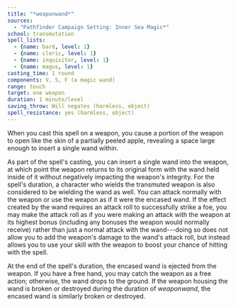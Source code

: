 ```yaml
---
title: "*weaponwand*"
sources:
  - "Pathfinder Campaign Setting: Inner Sea Magic*"
school: transmutation
spell_lists:
  - {name: bard, level: 1}
  - {name: cleric, level: 1}
  - {name: inquisitor, level: 1}
  - {name: magus, level: 1}
casting_time: 1 round
components: V, S, F (a magic wand)
range: touch
target: one weapon
duration: 1 minute/level
saving_throw: Will negates (harmless, object)
spell_resistance: yes (harmless, object)
---
```


When you cast this spell on a weapon, you cause a portion of the weapon to open like the skin of a partially peeled apple, revealing a space large enough to insert a single wand within.

As part of the spell's casting, you can insert a single wand into the weapon, at which point the weapon returns to its original form with the wand held inside of it without negatively impacting the weapon's integrity. For the spell's duration, a character who wields the transmuted weapon is also considered to be wielding the wand as well. You can attack normally with the weapon or use the weapon as if it were the encased wand. If the effect created by the wand requires an attack roll to successfully strike a foe, you may make the attack roll as if you were making an attack with the weapon at its highest bonus (including any bonuses the weapon would normally receive) rather than just a normal attack with the wand---doing so does not allow you to add the weapon's damage to the wand's attack roll, but instead allows you to use your skill with the weapon to boost your chance of hitting with the spell.

At the end of the spell's duration, the encased wand is ejected from the weapon. If you have a free hand, you may catch the weapon as a free action; otherwise, the wand drops to the ground. If the weapon housing the wand is broken or destroyed during the duration of *weaponwand*, the encased wand is similarly broken or destroyed.
